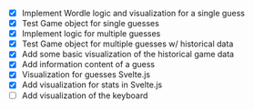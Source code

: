 - [x] Implement Wordle logic and visualization for a single guess
- [x] Test Game object for single guesses
- [x] Implement logic for multiple guesses
- [x] Test Game object for multiple guesses w/ historical data
- [x] Add some basic visualization of the historical game data
- [x] Add information content of a guess
- [x] Visualization for guesses Svelte.js
- [x] Add visualization for stats in Svelte.js
- [ ] Add visualization of the keyboard
